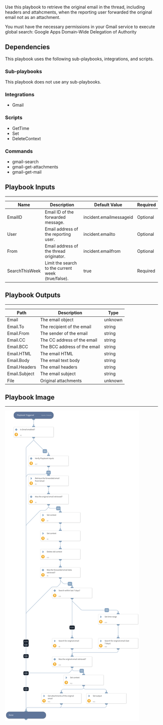 Use this playbook to retrieve the original email in the thread, including headers and attahcments, when the reporting user forwarded the original email not as an attachment.

You must have the necessary permissions in your Gmail service to execute global search: Google Apps Domain-Wide Delegation of Authority


## Dependencies
This playbook uses the following sub-playbooks, integrations, and scripts.

### Sub-playbooks
This playbook does not use any sub-playbooks.

### Integrations
* Gmail

### Scripts
* GetTime
* Set
* DeleteContext

### Commands
* gmail-search
* gmail-get-attachments
* gmail-get-mail

## Playbook Inputs
---

| **Name** | **Description** | **Default Value** | **Required** |
| --- | --- | --- | --- |
| EmailID | Email ID of the forwarded message. | incident.emailmessageid | Optional |
| User | Email address of the reporting user. | incident.emailto | Optional |
| From | Email address of the thread originator. | incident.emailfrom | Optional |
| SearchThisWeek | Limit the search to the current week \(true/false\). | true | Required |

## Playbook Outputs
---

| **Path** | **Description** | **Type** |
| --- | --- | --- |
| Email | The email object | unknown |
| Email.To | The recipient of the email | string |
| Email.From | The sender of the email | string |
| Email.CC | The CC address of the email | string |
| Email.BCC | The BCC address of the email | string |
| Email.HTML | The email HTML | string |
| Email.Body | The email text body | string |
| Email.Headers | The email headers | string |
| Email.Subject | The email subject | string |
| File | Original attachments | unknown |

## Playbook Image
---
![Get Original Email - Gmail](../doc_files/Get_Original_Email_Gmail.png)